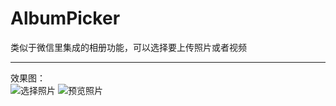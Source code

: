 AlbumPicker
===
类似于微信里集成的相册功能，可以选择要上传照片或者视频

-----
效果图：<br>
![](https://github.com/GGGHub/AlbumPicker/raw/master/AlbumPicker/AlbumPicker.gif "选择照片") ![](https://github.com/GGGHub/AlbumPicker/raw/master/AlbumPicker/Preview.gif "预览照片")
